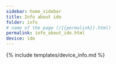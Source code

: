 ```yaml
---
sidebar: home_sidebar
title: Info about ido
folder: info
# name of the page (/{{permalink}}.html)
permalink: info_about_ido.html
device: ido
---
```

{% include templates/device_info.md %}
